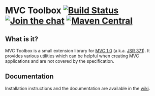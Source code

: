 # MVC Toolbox [![Build Status](https://travis-ci.org/chkal/mvc-toolbox.svg?branch=master)](https://travis-ci.org/chkal/mvc-toolbox) [![Join the chat](https://badges.gitter.im/chkal/mvc-toolbox.svg)](https://gitter.im/chkal/mvc-toolbox?utm_source=badge&utm_medium=badge&utm_campaign=pr-badge&utm_content=badge) [![Maven Central](https://img.shields.io/maven-central/v/de.chkal.mvc-toolbox/mvc-toolbox-core.svg)]()

## What is it?

MVC Toolbox is a small extension library for [MVC 1.0](https://java.net/projects/mvc-spec/pages/Home)
(a.k.a. [JSR 371](https://jcp.org/en/jsr/detail?id=371)). It provides various utilities
which can be helpful when creating MVC applications and are not covered by the specification.

## Documentation

Installation instructions and the documentation are available in the [wiki](https://github.com/chkal/mvc-toolbox/wiki).
